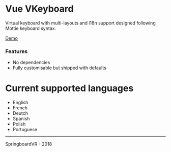 # Vue VKeyboard
Virtual keyboard with multi-layouts and i18n support designed following Mottie keyboard syntax. [](https://github.com/Mottie/Keyboard/wiki/Layout)


[Demo](https://springboardvr.github.io/vue-vkeyboard/)

### Features
- No dependencies
- Fully customisable but shipped with defaults 

# Current supported languages
- English
- French
- Deutch
- Spanish
- Polish
- Portuguese


----
SpringboardVR - 2018
